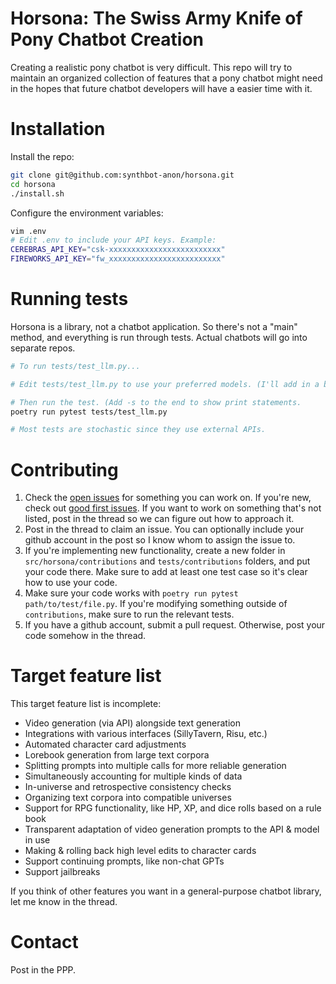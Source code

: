 # Horsona: The Swiss Army Knife of Pony Chatbot Creation
Creating a realistic pony chatbot is very difficult. This repo will try to maintain an organized collection of features that a pony chatbot might need in the hopes that future chatbot developers will have a easier time with it.

# Installation
Install the repo:
```bash
git clone git@github.com:synthbot-anon/horsona.git
cd horsona
./install.sh
```

Configure the environment variables:
```bash
vim .env
# Edit .env to include your API keys. Example:
CEREBRAS_API_KEY="csk-xxxxxxxxxxxxxxxxxxxxxxxxx"
FIREWORKS_API_KEY="fw_xxxxxxxxxxxxxxxxxxxxxxxxx"
```

# Running tests
Horsona is a library, not a chatbot application. So there's not a "main" method, and everything is run through tests. Actual chatbots will go into separate repos.
```bash
# To run tests/test_llm.py...

# Edit tests/test_llm.py to use your preferred models. (I'll add in a better way to do this later.)

# Then run the test. (Add -s to the end to show print statements.
poetry run pytest tests/test_llm.py

# Most tests are stochastic since they use external APIs. 
```


# Contributing
1. Check the [open issues](https://github.com/synthbot-anon/horsona/issues) for something you can work on. If you're new, check out [good first issues](https://github.com/synthbot-anon/horsona/labels/good%20first%20issue). If you want to work on something that's not listed, post in the thread so we can figure out how to approach it.
2. Post in the thread to claim an issue. You can optionally include your github account in the post so I know whom to assign the issue to.
3. If you're implementing new functionality, create a new folder in `src/horsona/contributions` and `tests/contributions` folders, and put your code there. Make sure to add at least one test case so it's clear how to use your code.
4. Make sure your code works with `poetry run pytest path/to/test/file.py`. If you're modifying something outside of `contributions`, make sure to run the relevant tests.
5. If you have a github account, submit a pull request. Otherwise, post your code somehow in the thread.

# Target feature list
This target feature list is incomplete:
- Video generation (via API) alongside text generation
- Integrations with various interfaces (SillyTavern, Risu, etc.)
- Automated character card adjustments
- Lorebook generation from large text corpora
- Splitting prompts into multiple calls for more reliable generation
- Simultaneously accounting for multiple kinds of data
- In-universe and retrospective consistency checks
- Organizing text corpora into compatible universes
- Support for RPG functionality, like HP, XP, and dice rolls based on a rule book
- Transparent adaptation of video generation prompts to the API & model in use
- Making & rolling back high level edits to character cards
- Support continuing prompts, like non-chat GPTs
- Support jailbreaks

If you think of other features you want in a general-purpose chatbot library, let me know in the thread.

# Contact
Post in the PPP.